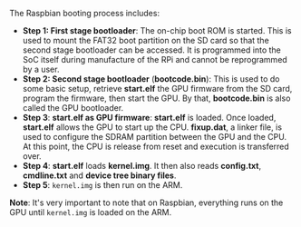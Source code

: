 The Raspbian booting process includes:
* **Step 1: First stage bootloader**: The on-chip boot ROM is started. This is used to mount the FAT32 boot partition on the SD card so that the second stage bootloader can be accessed. It is programmed into the SoC itself during manufacture of the RPi and cannot be reprogrammed by a user.
* **Step 2: Second stage bootloader** (**bootcode.bin**): This is used to do some basic setup, retrieve **start.elf** the GPU firmware from the SD card, program the firmware, then start the GPU. By that, **bootcode.bin** is also called the GPU bootloader.
* **Step 3**: **start.elf as GPU firmware**: **start.elf** is loaded. Once loaded, **start.elf** allows the GPU to start up the CPU. **fixup.dat**, a linker file, is used to configure the SDRAM partition between the GPU and the CPU. At this point, the CPU is release from reset and execution is transferred over.
* **Step 4**: **start.elf** loads **kernel.img**. It then also reads **config.txt**, **cmdline.txt** and **device tree binary files**.
* **Step 5**: ``kernel.img`` is then run on the ARM.

**Note**: It's very important to note that on Raspbian, everything runs on the GPU until ``kernel.img`` is loaded on the ARM.
